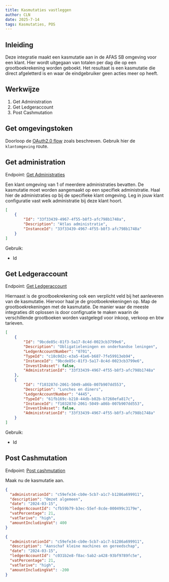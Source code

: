 ```yaml
---
title: Kasmutaties vastleggen
author: CLN
date: 2025-7-14
tags: Kasmutaties, POS
---
```


## Inleiding

Deze integratie maakt een kasmutatie aan in de AFAS SB omgeving voor een klant. Hier wordt uitgegaan van totalen per dag die op een grootboekrekening worden geboekt. Het resultaat is een kasmutatie die direct afgeletterd is en waar de eindgebruiker geen acties meer op heeft.

## Werkwijze

1. Get Administration
2. Get Ledgeraccount
3. Post Cashmutation

## Get omgevingstoken

Doorloop de [OAuth2.0 flow](./Authentication) zoals beschreven. Gebruik hier de `klantomgeving` route.

## Get administration

Endpoint: [Get Administraties](../../api-specs/sb/nl/latest#get-/api/administrations)

Een klant omgeving van 1 of meerdere administraties bevatten. De kasmutatie moet worden aangemaakt op een specifiek administratie. Haal hier de administraties op bij de specifieke klant omgeving. Leg in jouw klant configuratie vast welk administratie bij deze klant hoort.

```json Result
[
    {
        "Id": "33f33439-4967-4f55-b8f3-afc798b1748a",
        "Description": "Atlas administratie",
        "InstanceId": "33f33439-4967-4f55-b8f3-afc798b1748a"
    }
]
```

Gebruik:

- Id

## Get Ledgeraccount

Endpoint: [Get Ledgeraccount](../../api-specs/sb/nl/latest#get-/api/ledgeraccounts)

Hiernaast is de grootboekrekening ook een verplicht veld bij het aanleveren van de kasmutatie. Hiervoor haal je de grootboekrekeningen op. Map de grootboekrekeningen met de kasmutatie. De manier waar de meeste integraties dit oplossen is door configruatie te maken waarin de verschillende grootboeken worden vastgelegd voor inkoop, verkoop en btw tarieven.

```json Result
[
    {
        "Id": "9bcde85c-81f3-5a17-8c4d-0023cb3799e6",
        "Description": "Obligatieleningen en onderhandse leningen",
        "LedgerAccountNumber": "0701",
        "TypeId": "c18c0d2c-e3a5-41e6-b687-7fe59913eb94",
        "InstanceId": "9bcde85c-81f3-5a17-8c4d-0023cb3799e6",
        "InvestInAsset": false,
        "AdministrationId": "33f33439-4967-4f55-b8f3-afc798b1748a"
    },
    {
        "Id": "f103287d-2061-5049-a86b-007b907dd553",
        "Description": "Lunches en diners",
        "LedgerAccountNumber": "4445",
        "TypeId": "61fb169c-b210-44db-b02b-b7260efa817c",
        "InstanceId": "f103287d-2061-5049-a86b-007b907dd553",
        "InvestInAsset": false,
        "AdministrationId": "33f33439-4967-4f55-b8f3-afc798b1748a"
    }
]
```

Gebruik:

- Id

## Post Cashmutation

Endpoint: [Post cashmutation](../../api-specs/sb/nl/latest#post-/api/cashmutation)

Maak nu de kasmutatie aan.

```json Voorbeeld verkoop / inkomsten
{
  "administrationId": "c59efe34-cb0e-5cb7-a1c7-b1286a699911",
  "description": "Omzet algemeen",
  "date": "2024-03-15",
  "ledgerAccountId": "cfb59b79-b3ec-55ef-8cde-000499c3179e",
  "vatPercentage": 21,
  "vatTarive": "high",
  "amountIncludingVat": 400
}
```

```json Voorbeeld inkoop / uitgave
{
  "administrationId": "c59efe34-cb0e-5cb7-a1c7-b1286a699911",
  "description": "Aanschaf kleine machines en gereedschap",
  "date": "2024-03-15",
  "ledgerAccountId": "c031b2e8-f8ac-5ab2-a428-93bf9789fc5e",
  "vatPercentage": 21,
  "vatTarive": "high",
  "amountIncludingVat": -200
}
```
